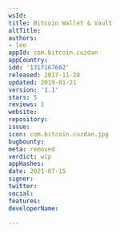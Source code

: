 ```yaml
---
wsId: 
title: Bitcoin Wallet & Vault
altTitle: 
authors:
- leo
appId: com.bitcoin.cuzdan
appCountry: 
idd: '1317167602'
released: 2017-11-28
updated: 2019-01-21
version: '1.1'
stars: 5
reviews: 1
website: 
repository: 
issue: 
icon: com.bitcoin.cuzdan.jpg
bugbounty: 
meta: removed
verdict: wip
appHashes: 
date: 2021-07-15
signer: 
twitter: 
social: 
features: 
developerName: 

---
```


